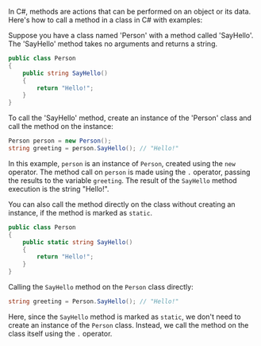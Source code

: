 In C#, methods are actions that can be performed on an object or its data. Here's how to call a method in a class in C# with examples:

Suppose you have a class named 'Person' with a method called 'SayHello'. The 'SayHello' method takes no arguments and returns a string.

```csharp
public class Person
{
    public string SayHello()
    {
        return "Hello!";
    }
}
```

To call the 'SayHello' method, create an instance of the 'Person' class and call the method on the instance:

```csharp
Person person = new Person();
string greeting = person.SayHello(); // "Hello!"
```

In this example, `person` is an instance of `Person`, created using the `new` operator. The method call on `person` is made using the `.` operator, passing the results to the variable `greeting`. The result of the `SayHello` method execution is the string "Hello!".

You can also call the method directly on the class without creating an instance, if the method is marked as `static`.

```csharp
public class Person
{
    public static string SayHello()
    {
        return "Hello!";
    }
}
```

Calling the `SayHello` method on the `Person` class directly:

```csharp
string greeting = Person.SayHello(); // "Hello!"
```

Here, since the `SayHello` method is marked as `static`, we don't need to create an instance of the `Person` class. Instead, we call the method on the class itself using the `.` operator.